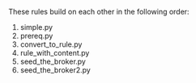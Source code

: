 These rules build on each other in the following order:

1. simple.py
2. prereq.py
3. convert_to_rule.py
4. rule_with_content.py
5. seed_the_broker.py
6. seed_the_broker2.py
